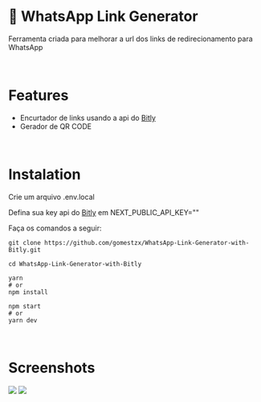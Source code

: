 # 🔗 WhatsApp Link Generator 

Ferramenta criada para melhorar a url dos links de redirecionamento para WhatsApp

<br />

# Features

- Encurtador de links usando a api do [Bitly](https://bitly.com)
- Gerador de QR CODE

<br />

# Instalation

Crie um arquivo .env.local

Defina sua key api do [Bitly](https://bitly.com) em NEXT_PUBLIC_API_KEY=""

Faça os comandos a seguir:

```
git clone https://github.com/gomestzx/WhatsApp-Link-Generator-with-Bitly.git

cd WhatsApp-Link-Generator-with-Bitly

yarn 
# or
npm install

npm start
# or
yarn dev
```
<br />

# Screenshots

<img src="https://whatslinks.vercel.app/preview-generator.png" />
<img src="https://whatslinks.vercel.app/preview-link.png" />

